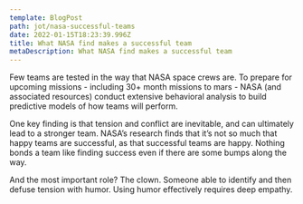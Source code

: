 ```yaml
---
template: BlogPost
path: jot/nasa-successful-teams
date: 2022-01-15T18:23:39.996Z
title: What NASA find makes a successful team
metaDescription: What NASA find makes a successful team
---
```

Few teams are tested in the way that NASA space crews are. To prepare for upcoming missions - including 30+ month missions to mars - NASA (and associated resources) conduct extensive behavioral analysis to build predictive models of how teams will perform. 

One key finding is that tension and conflict are inevitable, and can ultimately lead to a stronger team. NASA’s research finds that it’s not so much that happy teams are successful, as that successful teams are happy. Nothing bonds a team like finding success even if there are some bumps along the way.

And the most important role? The clown. Someone able to identify and then defuse tension with humor. Using humor effectively requires deep empathy.